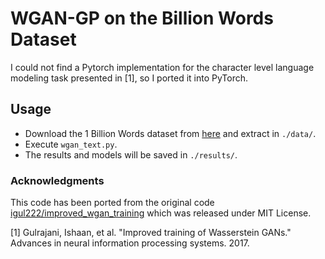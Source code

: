 # WGAN-GP on the Billion Words Dataset

I could not find a Pytorch implementation for the character level language modeling task presented in [1], so I ported it into PyTorch. 

## Usage

* Download the 1 Billion Words dataset from [here](http://www.statmt.org/lm-benchmark/) and extract in `./data/`.
* Execute `wgan_text.py`.
* The results and models will be saved in `./results/`.


### Acknowledgments

This code has been ported from the original code [igul222/improved_wgan_training](https://github.com/igul222/improved_wgan_training) which was released under MIT License.

[1] Gulrajani, Ishaan, et al. "Improved training of Wasserstein GANs." Advances in neural information processing systems. 2017.
